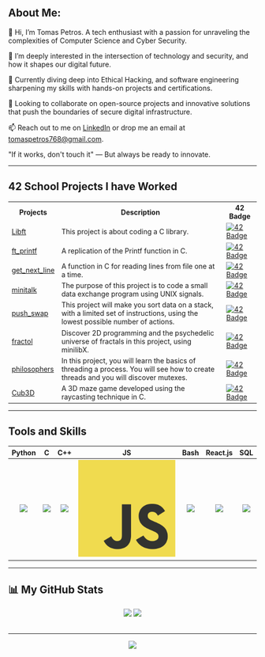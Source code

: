 ## About Me:

👋 Hi, I’m Tomas Petros. A tech enthusiast with a passion for unraveling the complexities of Computer Science and Cyber Security.

👀 I’m deeply interested in the intersection of technology and security, and how it shapes our digital future.

🌱 Currently diving deep into Ethical Hacking, and software engineering sharpening my skills with hands-on projects and certifications.

💞️ Looking to collaborate on open-source projects and innovative solutions that push the boundaries of secure digital infrastructure.

📫 Reach out to me on [LinkedIn](https://www.linkedin.com/in/tom-peter/) or drop me an email at tomaspetros768@gmail.com.

"If it works, don't touch it" — But always be ready to innovate.

<hr/>

## 42 School Projects I have Worked
<table>
  <tr>
    <th>Projects</th>
    <th>Description</th>
    <th>42 Badge</th>
  </tr>
  <tr>
    <td><a href="https://github.com/tom-peter12/libft">Libft</a></td>
    <td>This project is about coding a C library.</td>
    <td><a href="https://github.com/tom-peter12/libft"><img src="https://github.com/tom-peter12/tom-peter12/blob/main/badges/libft.png" width="120" height="120" alt="42 Badge"></a></td>
  </tr>
  <tr>
    <td><a href="https://github.com/tom-peter12/ft_printf">ft_printf</a></td>
    <td> A replication of the Printf function in C.</td>
    <td>
      <a href="https://github.com/tom-peter12/ft_printf"><img src="https://github.com/tom-peter12/tom-peter12/blob/main/badges/printf.png" width="120" height="120" alt="42 Badge"></a>
    </td>
  </tr>
  <tr>
    <td><a href="https://github.com/tom-peter12/get_next_line">get_next_line</a></td>
    <td>A function in C for reading lines from file one at a time.</td>
    <td>
      <a href="https://github.com/tom-peter12/get_next_line"><img src="https://github.com/tom-peter12/tom-peter12/blob/main/badges/gnl.png" width="120" height="120" alt="42 Badge"></a>
    </td>
  </tr>
  <tr>
    <td><a href="https://github.com/tom-peter12/minitalk">minitalk</a></td>
    <td>The purpose of this project is to code a small data exchange program
using UNIX signals.</td>
    <td>
      <a href="https://github.com/tom-peter12/minitalk"><img src="https://github.com/tom-peter12/tom-peter12/blob/main/badges/minitalk.png" width="120" height="120" alt="42 Badge"></a>
    </td>
  </tr>
  <tr>
    <td><a href="https://github.com/tom-peter12/push_swap">push_swap</a></td>
    <td>This project will make you sort data on a stack, with a limited set of instructions, using
the lowest possible number of actions.</td>
    <td>
      <a href="https://github.com/tom-peter12/push_swap"><img src="https://github.com/tom-peter12/tom-peter12/blob/main/badges/pushswap.png" width="120" height="120" alt="42 Badge"></a>
    </td>
  </tr>
  <tr>
    <td><a href="https://github.com/tom-peter12/fractol">fractol</a></td>
    <td>Discover 2D programming and the psychedelic universe of fractals in this project, using minilibX.</td>
    <td>
      <a href="https://github.com/tom-peter12/fractol"><img src="https://github.com/tom-peter12/tom-peter12/blob/main/badges/fractol.png" width="120" height="120" alt="42 Badge"></a>
    </td>
  </tr>

  <tr>
    <td><a href="https://github.com/Degef/Philosophers">philosophers</a></td>
    <td>In this project, you will learn the basics of threading a process.
You will see how to create threads and you will discover mutexes.</td>
    <td>
      <a href="https://github.com/tom-peter12/philo"><img src="https://github.com/tom-peter12/tom-peter12/blob/main/badges/philo.png" width="120" height="120" alt="42 Badge"></a>
    </td>
  </tr>

  <!-- <tr>
    <td><a href="https://github.com/Degef/CPP-Modules">CPP Modules</a></td>
    <td> Collection of CPP Modules regarding fundamentals of Object-oriented programming (OOP)  <br>
      <details>
        <summary>Click to expand</summary>
        <table>
          <tr>
            <td><a href="https://github.com/Degef/CPP-Modules/tree/master/cpp00">Module 00:</a></td>
            <td>Introduction to C++ syntax</td>
          </tr>
          <tr>
            <td><a href="https://github.com/Degef/CPP-Modules/tree/master/cpp01">Module 01:</a></td>
            <td>Class, member functions, io streams, initialization lists, static, const, and lots of basic stuff.</td>
          </tr>
          <tr>
            <td><a href="https://github.com/Degef/CPP-Modules/tree/master/cpp02">Module 02:</a></td>
            <td>Ad-hoc polymorphism, operators overload and canonical classes.</td>
          </tr>
          <tr>
            <td><a href="https://github.com/Degef/CPP-Modules/tree/master/cpp03">Module 03:</a></td>
            <td>Inheritance.</td>
          </tr>
          <tr>
            <td><a href="https://github.com/Degef/CPP-Modules/tree/master/cpp04">Module 04:</a></td>
            <td>Subtype polymorphism, abstract classes, interfaces.</td>
          </tr>
        </table>
      </details>
    </td>
  </tr> -->

   <tr>
    <td><a href="https://github.com/tom-peter12/cub3D">Cub3D</a></td>
    <td>A 3D maze game developed using the raycasting technique in C.</td>
    <td><a href="https://github.com/tom-peter12/cub3D"><img src="https://github.com/tom-peter12/tom-peter12/blob/main/badges/cub3D.png" width="120" height="120" alt="42 Badge"></a></td>
  </tr>
</table>
<div>

<hr/>

## Tools and Skills
 |Python|C| C++ | JS |Bash|React.js| SQL
|:-:|:-:|:-:|:-:|:-:|:-:|:-:|
|<img style="width: 200px" src="https://upload.wikimedia.org/wikipedia/commons/thumb/c/c3/Python-logo-notext.svg/1869px-Python-logo-notext.svg.png">|<img style="width: 200px" src="https://upload.wikimedia.org/wikipedia/commons/thumb/1/18/C_Programming_Language.svg/1200px-C_Programming_Language.svg.png">|<img style="width: 200px" src="https://upload.wikimedia.org/wikipedia/commons/3/32/C%2B%2B_logo.png">|<img style="width: 200px" src="https://raw.githubusercontent.com/voodootikigod/logo.js/master/js.png">|<img style="width: 200px" src="https://upload.wikimedia.org/wikipedia/commons/thumb/4/4b/Bash_Logo_Colored.svg/1200px-Bash_Logo_Colored.svg.png">|<img style="width: 200px" src="https://www.svgrepo.com/show/493719/react-javascript-js-framework-facebook.svg">|<img style="width: 200px" src="https://media1.giphy.com/media/EK5nB6wQKKN86j7GWx/giphy.gif?cid=790b76113fd65a9386daf6b2bd86487884627fdfdf1a597a&rid=giphy.gif&ct=s">

<hr/>

## 📊 My GitHub Stats

<div align="center">
  <img src="https://github-readme-stats.vercel.app/api?username=tom-peter12&theme=radical" />
  <img src="https://github-readme-streak-stats.herokuapp.com/?user=tom-peter12&theme=radical" />
<div/><br>

<hr/>

<div>
 <a href="https://visitcount.itsvg.in">
   <img src="https://visitcount.itsvg.in/api?id=tom-peter12&label=Profile%20Views&pretty=false" />
 </a>
</div>




